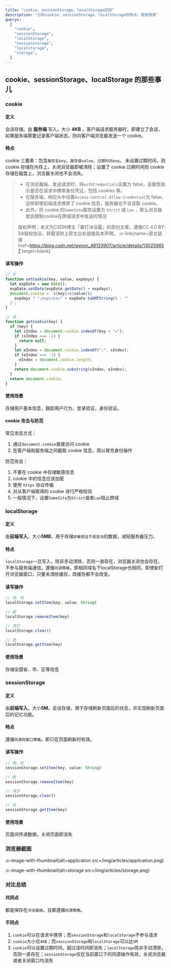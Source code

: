 ```yaml
---
title: "cookie、sessionStorage、localStorage区别"
description: "分析cookie、sessionStorage、localStorage的特点，使用场景"
querys:
  [
    "cookie",
    "sessionStorage",
    "localStorage",
    "sessionstorage",
    "localstorage",
    "storage",
  ]
---
```


## cookie、sessionStorage、localStorage 的那些事儿

### cookie

#### 定义

会话存储。由 **服务端** 写入，大小 **4KB** ，客户端请求服务器时，即建立了会话，如果服务端需要记录客户端状态，则向客户端浏览器发送一个 cookie。

#### 特点

cookie 三要素：包含`属性名key`，`属性值value`，`过期时间exp`。
未设置过期时间，则 cookie 存储在内存上，关闭浏览器即被清除；设置了 cookie 过期时间则 cookie 存储在磁盘上，浏览器关闭也不会消失。

> - 在浏览器端，发送请求时，将`withCredentials`设置为 false，该属性指示是否在请求中携带身份凭证，包括 cookies 等。
> - 在服务端，响应头中设置`Access-Control-Allow-Credential`为 false，这样即使前端请求携带了 cookie 信息，服务器也不会读取 cookie。
> - 此外，将 cookie 的`SameSite`属性设置为 `Strict` 或 `Lax` ，那么浏览器就会限制cookie在跨域请求中发送的情况

> 版权声明：本文为CSDN博主「暴打沐浴露」的原创文章，遵循CC 4.0 BY-SA版权协议，转载请附上原文出处链接及本声明。 :c-link{name=原文链接 href=https://blog.csdn.net/weixin_48133907/article/details/130259657 target=blank}

#### 读写操作

```js
// 写
function setCookie(key, value, expdays) {
  let expDate = new Date();
  expDate.setDate(expDate.getDate() + expdays);
  document.cookie = `${key}=${value}${
    expdays ? ";expires=" + expDate.toGMTString() : ""
  }`;
}
```

```js
// 读
function getCookie(key) {
  if (key) {
    let sIndex = document.cookie.indexOf(key + "=");
    if (sIndex === -1) {
      return null;
    }
    let eIndex = document.cookie.indexOf(";", sIndex);
    if (eIndex === -1) {
      eIndex = document.cookie.length;
    }
    return document.cookie.substring(sIndex, eIndex);
  }
  return document.cookie;
}
```

#### 使用场景

存储用户基本信息，跟踪用户行为，登录验证，身份验证。

#### cookie 攻击与防范

常见攻击方式：

1. 通过`document.cookie`直接访问 cookie
2. 在客户端和服务端之间截取 cookie 信息，用以冒充身份操作

防范攻击：

1. 不要在 cookie 中存储敏感信息
2. cookie 中的信息应该加密
3. 使用 `https` 协议传输
4. 对从客户端取得的 cookie 进行严格校验
5. 一般情况下，设置`SameSite`为`Strict`或者`Lax`阻止跨域

### localStorage

#### 定义

由**前端写入**，大小**5MB**，用于存储`非敏感且不易变动`的数据，减轻服务器压力。

#### 特点

`localStorage`一旦写入，除非手动清除，否则一直存在，浏览器关闭也会存在。不参与服务端通信。遵循`同源策略`，即相同域名下localStorage也相同，即使新打开浏览器窗口，只要未清除缓存，改缓存都不会改变。

#### 读写操作

```js
// 增、改
localStorage.setItem(key, value: String)

// 删
localStorage.removeItem(key)

// 清空
localStorage.clear()

// 查
localStorage.getItem(key)
```

#### 使用场景

存储全国省、市、区等信息

### sessionStorage

#### 定义

由**前端写入**，大小**5M**，会话存储，用于存储刷新页面前的状态，并实现刷新页面后的记忆功能。

#### 特点

遵循`同源同窗口策略`。即只在页面刷新时有效。

#### 读写操作

```js
// 增、改
sessionStorage.setItem(key, value: String)

// 删
sessionStorage.removeItem(key)

// 清空
sessionStorage.clear()

// 查
sessionStorage.getItem(key)
```

#### 使用场景

页面间传递数据，关闭页面即消失

### 浏览器截图

:c-image-with-thumbnail{alt=application src=/img/articles/application.png}

:c-image-with-thumbnail{alt=storage src=/img/articles/storage.png}

### 对比总结

#### 共同点

都是保存在`浏览器端`，且都遵循`同源策略`。

#### 不同点

1. `cookie`可以在请求中携带；而`sessionStorage`和`localStorage`不参与请求
2. `cookie`大小仅`4KB`；而`sessionStorage`和`localStorage`可以达`5M`
3. `cookie`可以设置过期时间，超过该时间即消失；`localStorage`除非手动清除，否则一直存在；`sessionStorage`仅在当前窗口下的同源操作有效，关闭浏览器或者关闭窗口均消失
